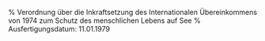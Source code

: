 % Verordnung über die Inkraftsetzung des Internationalen Übereinkommens von 1974 zum Schutz des menschlichen Lebens auf See
% Ausfertigungsdatum: 11.01.1979
 
